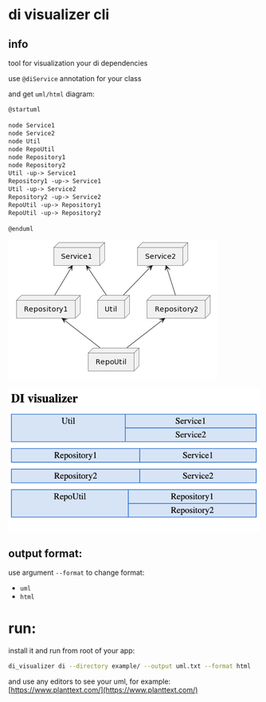 # di visualizer cli

## info
tool for visualization your di dependencies

use `@diService` annotation for your class

and get `uml/html` diagram:

```uml
@startuml

node Service1
node Service2
node Util
node RepoUtil
node Repository1
node Repository2
Util -up-> Service1
Repository1 -up-> Service1
Util -up-> Service2
Repository2 -up-> Service2
RepoUtil -up-> Repository1
RepoUtil -up-> Repository2

@enduml
```

  ![Screenshot](images/example_uml.png)


  ![Screenshot](images/example_html.png)

## output format:
use argument `--format` to change format:
- `uml`
- `html`


# run:
install it and run from root of your app:

```bash
di_visualizer di --directory example/ --output uml.txt --format html
```

and use any editors to see your uml, for example: [https://www.planttext.com/](https://www.planttext.com/)